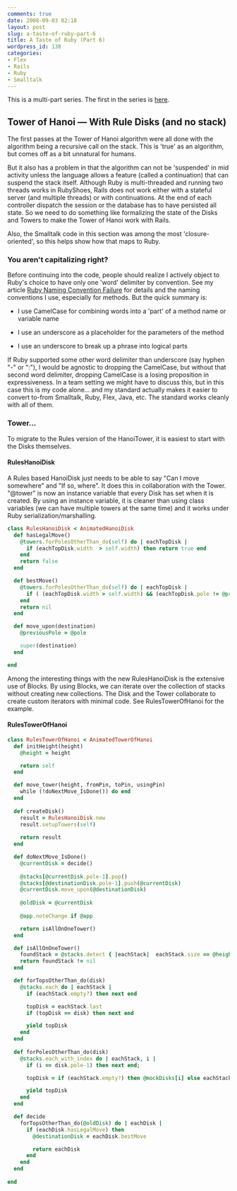 ```yaml
---
comments: true
date: 2008-09-03 02:18
layout: post
slug: a-taste-of-ruby-part-6
title: A Taste of Ruby (Part 6)
wordpress_id: 138
categories:
- Flex
- Rails
- Ruby
- Smalltalk
---
```


This is a multi-part series.  The first in the series is [here](../../../08/28/a-taste-of-ruby).



## Tower of Hanoi — With Rule Disks (and no stack)


The first passes at the Tower of Hanoi algorithm were all done with the algorithm being a recursive call on the stack.  This is 'true' as an algorithm, but comes off as a bit unnatural for humans.  

<!-- more -->

But it also has a problem in that the algorithm can not be 'suspended' in mid activity unless the language allows a feature (called a continuation) that can suspend the stack itself.  Although Ruby is multi-threaded and running two threads works in RubyShoes, Rails does not work either with a stateful server (and multiple threads) or with continuations.  At the end of each controller dispatch the session or the database has to have persisted all state.  So we need to do something like formalizing the state of the Disks and Towers to make the Tower of Hanoi work with Rails.

Also, the Smalltalk code in this section was among the most 'closure-oriented', so this helps show how that maps to Ruby.  




### You aren't capitalizing right?


Before continuing into the code, people should realize I actively object to Ruby's choice to have only one 'word' delimiter by convention.  See my article [Ruby Naming Convention Failure](../../04/ruby-naming-convention-failure) for details and the naming conventions I use, especially for methods.  But the quick summary is:



	
  * I use CamelCase for combining words into a 'part' of a method name or variable name

	
  * I use an underscore as a placeholder for the parameters of the method

	
  * I use an underscore to break up a phrase into logical parts



If Ruby supported some other word delimiter than underscore (say hyphen "-" or ":"), I would be agnostic to dropping the CamelCase, but without that second word delimiter, dropping CamelCase is a losing proposition in expressiveness.  In a team setting we might have to discuss this, but in this case this is my code alone... and my standard actually makes it easier to convert to-from Smalltalk, Ruby, Flex, Java, etc.  The standard works cleanly with all of them.



### Tower... 


To migrate to the Rules version of the HanoiTower, it is easiest to start with the Disks themselves.



#### RulesHanoiDisk


A Rules based HanoiDisk just needs to be able to say "Can I move somewhere" and "If so, where".  It does this in collaboration with the Tower.  "@tower" is now an instance variable that every Disk has set when it is created.  By using an instance variable, it is cleaner than using class variables (we can have multiple towers at the same time) and it works under Ruby serialization/marshalling.  

```ruby
class RulesHanoiDisk < AnimatedHanoiDisk
  def hasLegalMove() 
    @towers.forPolesOtherThan_do(self) do | eachTopDisk |
      if (eachTopDisk.width  > self.width) then return true end
    end
    return false
  end

  def bestMove()
    @towers.forPolesOtherThan_do(self) do | eachTopDisk |
      if ( (eachTopDisk.width > self.width) && (eachTopDisk.pole != @previousPole) ) then return eachTopDisk end
    end
    return nil
  end

  def move_upon(destination)
    @previousPole = @pole

    super(destination)
  end

end
```

Among the interesting things with the new RulesHanoiDisk is the extensive use of Blocks.  By using Blocks, we can iterate over the collection of stacks without creating new collections.  The Disk and the Tower collaborate to create custom iterators with minimal code.  See RulesTowerOfHanoi for the example.



#### RulesTowerOfHanoi 


```ruby
class RulesTowerOfHanoi < AnimatedTowerOfHanoi
  def initHeight(height)
    @height = height

    return self
  end

  def move_tower(height, fromPin, toPin, usingPin)
    while (!doNextMove_IsDone()) do end
  end
  
  def createDisk()
    result = RulesHanoiDisk.new
    result.setupTowers(self)
    
    return result
  end

  def doNextMove_IsDone()
    @currentDisk = decide()
    
    @stacks[@currentDisk.pole-1].pop()
    @stacks[@destinationDisk.pole-1].push(@currentDisk)
    @currentDisk.move_upon(@destinationDisk)
    
    @oldDisk = @currentDisk
    
    @app.noteChange if @app

    return isAllOnOneTower()
  end

  def isAllOnOneTower()
    foundStack = @stacks.detect { |eachStack|  eachStack.size == @height }
    return foundStack != nil
  end

  def forTopsOtherThan_do(disk)
    @stacks.each do | eachStack |
      if (eachStack.empty?) then next end

      topDisk = eachStack.last
      if (topDisk == disk) then next end

      yield topDisk
    end
  end
  
  def forPolesOtherThan_do(disk)
    @stacks.each_with_index do | eachStack, i |
      if (i == disk.pole-1) then next end;

      topDisk = if (eachStack.empty?) then @mockDisks[i] else eachStack.last end;

      yield topDisk
    end
  end

  def decide
    forTopsOtherThan_do(@oldDisk) do | eachDisk |
      if (eachDisk.hasLegalMove) then
        @destinationDisk = eachDisk.bestMove

        return eachDisk
      end
    end
  end
  
end

```